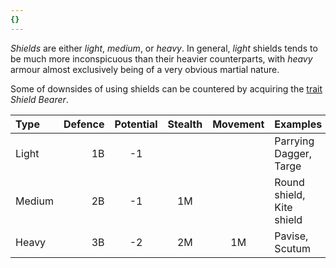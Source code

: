 ```yaml
---
{}
---
```

   
_Shields_ are either _light_, _medium_, or _heavy_. In general, _light_ shields tends to be much more inconspicuous than their heavier counterparts, with _heavy_ armour almost exclusively being of a very obvious martial nature.   
   
Some of downsides of using shields can be countered by acquiring the [trait](/not_created.md) _Shield Bearer_.   
   
| Type   | Defence | Potential | Stealth | Movement | Examples                  |   
|:------ | -------:|:---------:|:-------:|:--------:|:------------------------- |   
| Light  |      1B |    -1     |         |          | Parrying Dagger, Targe    |   
| Medium |      2B |    -1     |   1M    |          | Round shield, Kite shield |   
| Heavy  |      3B |    -2     |   2M    |    1M    | Pavise, Scutum            |